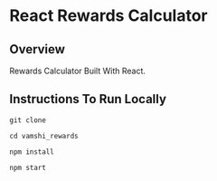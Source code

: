 # React Rewards Calculator

## Overview

Rewards Calculator Built With React.

## Instructions To Run Locally

```
git clone 

cd vamshi_rewards

npm install

npm start
```
